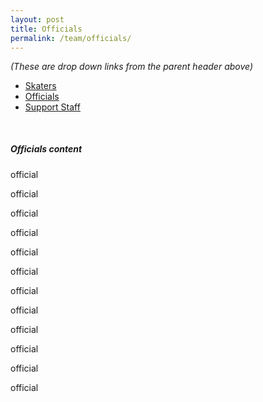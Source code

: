 ```yaml
---
layout: post
title: Officials
permalink: /team/officials/
---
```


_(These are drop down links from the parent header above)_

<nav class="pink">
  <div class="nav-wrapper">
    <ul id="nav-mobile" class="left hide-on-med-and-down">
      <li><a href="/team/skaters/">Skaters</a></li>
      <li class="active"><a href="/team/officials/">Officials</a></li>
      <li><a href="/team/supportstaff/">Support Staff</a></li>
    </ul>
  </div>
</nav>

<div class="divider" style="margin: 50px 0 35px 0;"></div>

##### Officials content

<div class="row">
    <div class="col s12 m4 l2"><p>official</p></div>
    <div class="col s12 m4 l2"><p>official</p></div>
    <div class="col s12 m4 l2"><p>official</p></div>
    <div class="col s12 m4 l2"><p>official</p></div>
    <div class="col s12 m4 l2"><p>official</p></div>
    <div class="col s12 m4 l2"><p>official</p></div>
    <div class="col s12 m4 l2"><p>official</p></div>
    <div class="col s12 m4 l2"><p>official</p></div>
    <div class="col s12 m4 l2"><p>official</p></div>
    <div class="col s12 m4 l2"><p>official</p></div>
    <div class="col s12 m4 l2"><p>official</p></div>
    <div class="col s12 m4 l2"><p>official</p></div>
  </div>
